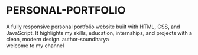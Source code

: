 # PERSONAL-PORTFOLIO
A fully responsive personal portfolio website built with HTML, CSS, and JavaScript. It highlights my skills, education, internships, and projects with a clean, modern design.
author-soundharya<br>
welcome to my channel
